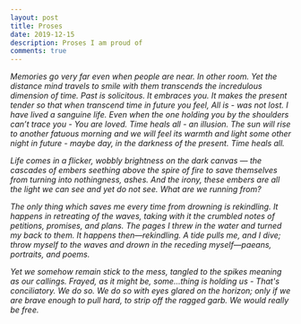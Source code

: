 ```yaml
---
layout: post
title: Proses
date: 2019-12-15 
description: Proses I am proud of
comments: true
---
```


_Memories go very far even when people are near. In other room. Yet the distance mind travels to smile with them transcends the incredulous dimension of time. Past is solicitous. It embraces you. It makes the present tender so that when transcend time in future you feel, All is - was not lost. I have lived a sanguine life. Even when the one holding you by the shoulders can’t trace you - You are loved. Time heals all - an illusion. The sun will rise to another fatuous morning and we will feel its warmth and light some other night in future - maybe day, in the darkness of the present. Time heals all._

_Life comes in a flicker, wobbly brightness on the dark canvas — the cascades of embers seething above the spire of fire to save themselves from turning into nothingness, ashes.  And the irony, these embers are all the light we can see and yet do not see. What are we running from?_

_The only thing which saves me every time from drowning is rekindling.  It happens in retreating of the waves, taking with it the crumbled notes of petitions, promises, and plans. The pages I threw in the water and turned my back to them. It happens then—rekindling. A tide pulls me, and I dive; throw myself to the waves and drown in the receding myself—paeans, portraits, and poems._

_Yet we somehow remain stick to the mess, tangled to the spikes meaning as our callings. Frayed, as it might be, some...thing is holding us - That's conciliatory. We do so. We do so with eyes glared on the horizon; only if we are brave enough to pull hard, to strip off the ragged garb. We would really be free._


